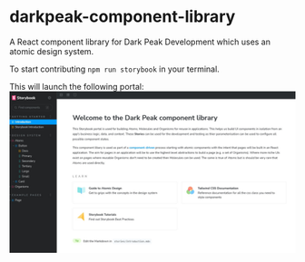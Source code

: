 # darkpeak-component-library

A React component library for Dark Peak Development which uses an atomic design system.

To start contributing `npm run storybook` in your terminal.

This will launch the following portal:
![readme](readme.jpg)
